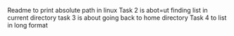 Readme to print absolute path in linux
Task 2 is abot=ut finding list in current directory
task 3 is about going back to home directory
Task 4 to list in long format 
